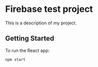 # Firebase test project

This is a description of my project.

## Getting Started

To run the React app:

```bash
npm start
```
